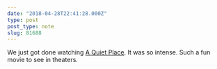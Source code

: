 ```yaml
---
date: "2018-04-28T22:41:28.000Z"
type: post 
post_type: note
slug: 81688
---
```

We just got done watching [A Quiet Place](https://youtu.be/p9wE8dyzEJE). It was so intense. Such a fun movie to see in theaters. 

